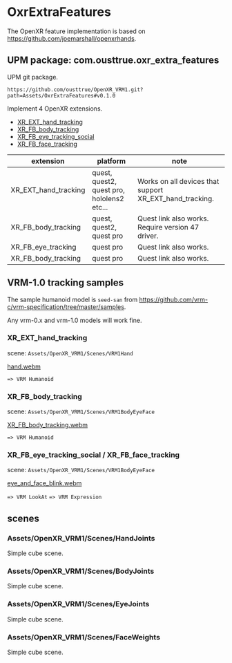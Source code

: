 # OxrExtraFeatures

The OpenXR feature implementation is based on <https://github.com/joemarshall/openxrhands>.

## UPM package: com.ousttrue.oxr_extra_features

UPM git package.

`https://github.com/ousttrue/OpenXR_VRM1.git?path=Assets/OxrExtraFeatures#v0.1.0`

Implement 4 OpenXR extensions.

- [XR_EXT_hand_tracking](https://registry.khronos.org/OpenXR/specs/1.0/html/xrspec.html#XR_EXT_hand_tracking)
- [XR_FB_body_tracking](https://developer.oculus.com/documentation/native/android/move-body-tracking/)
- [XR_FB_eye_tracking_social](https://developer.oculus.com/documentation/native/android/move-eye-tracking/)
- [XR_FB_face_tracking](https://developer.oculus.com/documentation/native/android/move-face-tracking/)

|extension|platform|note|
|-|-|-|
|XR_EXT_hand_tracking|quest, quest2, quest pro, hololens2 etc...|Works on all devices that support XR_EXT_hand_tracking.|
|XR_FB_body_tracking|quest, quest2, quest pro|Quest link also works. Require version 47 driver.|
|XR_FB_eye_tracking|quest pro|Quest link also works.|
|XR_FB_body_tracking|quest pro|Quest link also works.|

## VRM-1.0 tracking samples
The sample humanoid model is `seed-san` from https://github.com/vrm-c/vrm-specification/tree/master/samples.

Any vrm-0.x and vrm-1.0 models will work fine.

### XR_EXT_hand_tracking

scene: `Assets/OpenXR_VRM1/Scenes/VRM1Hand`

[hand.webm](https://user-images.githubusercontent.com/68057/204517601-0b59e031-fb99-460a-a85b-aedbe941e8fc.webm)

`=> VRM Humanoid`

### XR_FB_body_tracking

scene: `Assets/OpenXR_VRM1/Scenes/VRM1BodyEyeFace`

[XR_FB_body_tracking.webm](https://user-images.githubusercontent.com/68057/206843919-82a2cfb6-9d9a-4ab3-98a4-ba738ff4499b.webm)

`=> VRM Humanoid`

### XR_FB_eye_tracking_social / XR_FB_face_tracking

scene: `Assets/OpenXR_VRM1/Scenes/VRM1BodyEyeFace`

[eye_and_face_blink.webm](https://user-images.githubusercontent.com/68057/207227991-3e07893d-9934-4bf9-9250-536c4eee3161.webm)

`=> VRM LookAt`
`=> VRM Expression`

## scenes

### Assets/OpenXR_VRM1/Scenes/HandJoints
Simple cube scene.
### Assets/OpenXR_VRM1/Scenes/BodyJoints
Simple cube scene.
### Assets/OpenXR_VRM1/Scenes/EyeJoints
Simple cube scene.
### Assets/OpenXR_VRM1/Scenes/FaceWeights
Simple cube scene.
